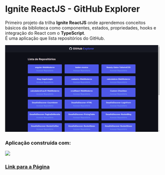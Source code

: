 # Ignite ReactJS - GitHub Explorer
Primeiro projeto da trilha **Ignite ReactJS** onde aprendemos conceitos básicos da biblioteca como componentes, estados, propriedades, hooks e integração do React com o **TypeScript**.  
É uma aplicação que lista repositórios do GitHub.
<div>
<img src="./public/github-explorer.png">
</div>  

### Aplicação construída com:
<div>
<img src="https://github.com/luca-merighi/Techs-Icons/blob/main/react-ts-sass.png?raw=true">
</div>

### [Link para a Página](https://ignite-react-js-dtmoney.vercel.app/ "GitHub Explorer")
